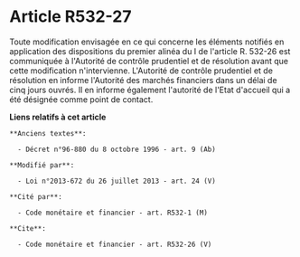 # Article R532-27

Toute modification envisagée en ce qui concerne les éléments notifiés en application des dispositions du premier alinéa du I
de l'article R. 532-26 est communiquée à l'Autorité de contrôle prudentiel et de résolution avant que cette modification
n'intervienne. L'Autorité de contrôle prudentiel et de résolution en informe l'Autorité des marchés financiers dans un délai
de cinq jours ouvrés. Il en informe également l'autorité de l'Etat d'accueil qui a été désignée comme point de contact.

**Liens relatifs à cet article**

	**Anciens textes**:

	  - Décret n°96-880 du 8 octobre 1996 - art. 9 (Ab)

	**Modifié par**:

	  - Loi n°2013-672 du 26 juillet 2013 - art. 24 (V)

	**Cité par**:

	  - Code monétaire et financier - art. R532-1 (M)

	**Cite**:

	  - Code monétaire et financier - art. R532-26 (V)
